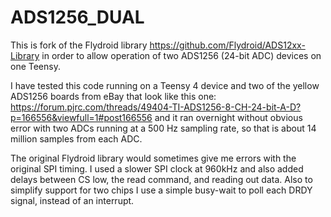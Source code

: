 # ADS1256_DUAL
This is fork of the Flydroid library https://github.com/Flydroid/ADS12xx-Library in order to allow operation of two ADS1256 (24-bit ADC) devices on one Teensy.

I have tested this code running on a Teensy 4 device and two of the yellow ADS1256 boards from eBay that look like this one: https://forum.pjrc.com/threads/49404-TI-ADS1256-8-CH-24-bit-A-D?p=166556&viewfull=1#post166556 and it ran overnight without obvious error with two ADCs running at a 500 Hz sampling rate, so that is about 14 million samples from each ADC.

The original Flydroid library would sometimes give me errors with the original SPI timing. I used a slower SPI clock at 960kHz and also added delays between CS low, the read command, and reading out data.  Also to simplify support for two chips I use a simple busy-wait to poll each DRDY signal, instead of an interrupt.  
